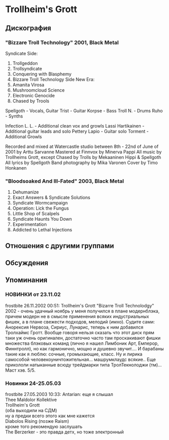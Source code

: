 # Trollheim's Grott



## Дискография

### "Bizzare Troll Technology" 2001, Black Metal

Syndicate Side:
1. Trollgeddon 
2. Trollsyndicate
3. Conquering with Blasphemy 
4. Bizzare Troll Technology 
Side New Era:
5. Amanita Virosa 
6. Mushroomcloud Science 
7. Electronic Genocide 
8. Chased by Trools


Spellgoth - Vocals, Guitar
Trist - Guitar
Korpse - Bass
Troll N. - Drums
Ruho - Synths 


Infection L. L. - Additional clean vox and growls
Lassi Hartikainen - Additional guitar leads and solo
Pettery Lapio - Guitar solo
Torment - Additional Growls


Recorded and mixed at Watercastle studio between 8th - 22nd of June of 2001 by Arttu Sarvanne
Mastered at Finnvox by Minerva Pappi
All music by Trollheims Grott, except Chased by Trolls by Mekaaninen Hippi & Spellgoth
All lyrics by Spellgoth
Band photography by Mika Varonen
Cover by Timo Honkanen



### "Bloodsoaked And Ill-Fated" 2003, Black Metal

01. Dehumanize
02. Exact Answers & Syndicate Solutions
03. Syndicate Wormcampaign
04. Operation: Lick the Fungus
05. Little Shop of Scalpels
06. Syndicate Haunts You Down
07. Experimentation
08. Addicted to Lethal Injections


## Отношения с другими группами


## Обсуждения


## Упоминания

### НОВИНКИ от 23.11.02

frostbite 26.11.2002 00:51:
Trollheim's Grott "Bizarre Troll Technolodgy" 2002 - очень удачный ноябрь у меня получился в плане модернблэка, причем модерн не в смысле применения всяких индустриальных фишек, а в плане свежести подходов, мелодий (имхо). Судите сами: Анорексия Нервоза, Сириус, Лунарис, теперь к ним добавился Тролхаймс Гротт. Вообще говоря нельзя сказать что этот диск прям таки уж очень оригинален, достаточно часто там проскакивают фишки множества блэковых команд (лично я нашел Лимбоник Арт, Емперор, Финнтролл), но как гармонично, мощно и душевно звучит.... И барабаны такие как я люблю: сочные, громыхающие, класс. Ну и лирика самособой человекоуничтожительная... машрумклаудс всякие.. Еще прикололи натыканные всюду трейдмарки типа ТролТекнолоджи (тм)... Маст хэв. 5/5.

### Новинки 24-25.05.03

frostbite 27.05.2003 10:33:
Antarian: еще я слышал<BR>Thee Maldolor Kollektive<BR>Trollheim's Grott<BR>(оба выходили на СДМ)<BR>ну а предки всего этого как мне кажется<BR>Diabolos Rising (позже Raism)<BR>кроме того рекомендую заслушать <BR>The Berzerker - это правда детх, но тоже электронный

